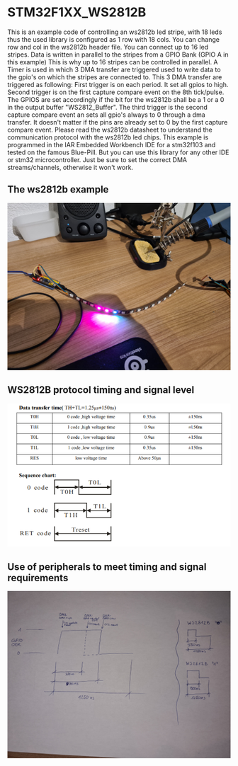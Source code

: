 # STM32F1XX_WS2812B

This is an example code of controlling an ws2812b led stripe, 
with 18 leds thus the used library is configured as 1 row with 18
cols. You can change row and col in the ws2812b header file.
You can connect up to 16 led stripes. Data is written in
parallel to the stripes from a GPIO Bank (GPIO A in this example)
This is why up to 16 stripes can be controlled in parallel.
A Timer is used in which 3 DMA transfer are triggered used to 
write data to the gpio's on which the stripes are connected to.
This 3 DMA transfer are triggered as following:
First trigger is on each period. It set all gpios to high.
Second trigger is on the first capture compare event on the 8th
tick/pulse. The GPIOS are set accordingly if the bit for the
ws2812b shall be a 1 or a 0 in the output buffer "WS2812_Buffer". 
The third trigger is the second capture compare event an sets
all gpio's always to 0 through a dma transfer. It doesn't matter
if the pins are already set to 0 by the first capture compare
event.
Please read the ws2812b datasheet to understand the communication
protocol with the ws2812b led chips.
This example is programmed in the IAR Embedded Workbench IDE for
a stm32f103 and tested on the famous Blue-Pill. 
But you can use this library for any other IDE or stm32 
microcontroller. Just be sure to set the correct DMA
streams/channels, otherwise it won't work.
    
<html>
<body>

<h2>The ws2812b example</h2>
<img src="https://github.com/nicokorn/STM32F1XX_WS2812B/blob/main/docs/20210504_182221.jpg" alt="st32f1xx_ws2812b1">
<h2>WS2812B protocol timing and signal level</h2>
<img src="https://github.com/nicokorn/STM32F1XX_WS2812B/blob/main/docs/WS2812B_Protocol_1.PNG" alt="st32f1xx_ws2812b2">
<h2>Use of peripherals to meet timing and signal requirements</h2>
<img src="https://github.com/nicokorn/STM32F1XX_WS2812B/blob/main/docs/WS2812B_Protocol_2.jpg" alt="st32f1xx_ws2812b3">

</body>
</html>
